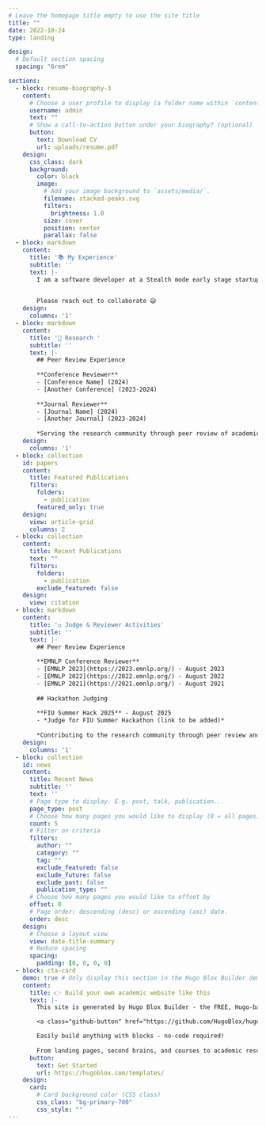 ```yaml
---
# Leave the homepage title empty to use the site title
title: ""
date: 2022-10-24
type: landing

design:
  # Default section spacing
  spacing: "6rem"

sections:
  - block: resume-biography-3
    content:
      # Choose a user profile to display (a folder name within `content/authors/`)
      username: admin
      text: ""
      # Show a call-to-action button under your biography? (optional)
      button:
        text: Download CV
        url: uploads/resume.pdf
    design:
      css_class: dark
      background:
        color: black
        image:
          # Add your image background to `assets/media/`.
          filename: stacked-peaks.svg
          filters:
            brightness: 1.0
          size: cover
          position: center
          parallax: false
  - block: markdown
    content:
      title: '📚 My Experience'
      subtitle: ''
      text: |-
        I am a software developer at a Stealth mode early stage startup working on Microservices and Backend.

        
        Please reach out to collaborate 😃
    design:
      columns: '1'
  - block: markdown
    content:
      title: '🔬 Research '
      subtitle: ''
      text: |-
        ## Peer Review Experience
        
        **Conference Reviewer**
        - [Conference Name] (2024)
        - [Another Conference] (2023-2024)
        
        **Journal Reviewer** 
        - [Journal Name] (2024)
        - [Another Journal] (2023-2024)
        
        *Serving the research community through peer review of academic papers and conference submissions.*
    design:
      columns: '1'
  - block: collection
    id: papers
    content:
      title: Featured Publications
      filters:
        folders:
          - publication
        featured_only: true
    design:
      view: article-grid
      columns: 2
  - block: collection
    content:
      title: Recent Publications
      text: ""
      filters:
        folders:
          - publication
        exclude_featured: false
    design:
      view: citation
  - block: markdown
    content:
      title: '⚖️ Judge & Reviewer Activities'
      subtitle: ''
      text: |-
        ## Peer Review Experience
        
        **EMNLP Conference Reviewer**
        - [EMNLP 2023](https://2023.emnlp.org/) - August 2023
        - [EMNLP 2022](https://2022.emnlp.org/) - August 2022  
        - [EMNLP 2021](https://2021.emnlp.org/) - August 2021
        
        ## Hackathon Judging
        
        **FIU Summer Hack 2025** - August 2025
        - *Judge for FIU Summer Hackathon (link to be added)*
        
        *Contributing to the research community through peer review and supporting student innovation through hackathon judging.*
    design:
      columns: '1'
  - block: collection
    id: news
    content:
      title: Recent News
      subtitle: ''
      text: ''
      # Page type to display. E.g. post, talk, publication...
      page_type: post
      # Choose how many pages you would like to display (0 = all pages)
      count: 5
      # Filter on criteria
      filters:
        author: ""
        category: ""
        tag: ""
        exclude_featured: false
        exclude_future: false
        exclude_past: false
        publication_type: ""
      # Choose how many pages you would like to offset by
      offset: 0
      # Page order: descending (desc) or ascending (asc) date.
      order: desc
    design:
      # Choose a layout view
      view: date-title-summary
      # Reduce spacing
      spacing:
        padding: [0, 0, 0, 0]
  - block: cta-card
    demo: true # Only display this section in the Hugo Blox Builder demo site
    content:
      title: 👉 Build your own academic website like this
      text: |-
        This site is generated by Hugo Blox Builder - the FREE, Hugo-based open source website builder trusted by 250,000+ academics like you.

        <a class="github-button" href="https://github.com/HugoBlox/hugo-blox-builder" data-color-scheme="no-preference: light; light: light; dark: dark;" data-icon="octicon-star" data-size="large" data-show-count="true" aria-label="Star HugoBlox/hugo-blox-builder on GitHub">Star</a>

        Easily build anything with blocks - no-code required!
        
        From landing pages, second brains, and courses to academic resumés, conferences, and tech blogs.
      button:
        text: Get Started
        url: https://hugoblox.com/templates/
    design:
      card:
        # Card background color (CSS class)
        css_class: "bg-primary-700"
        css_style: ""
---
```

